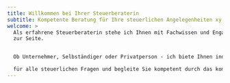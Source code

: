 ```yaml
---
title: Willkommen bei Ihrer Steuerberaterin
subtitle: Kompetente Beratung für Ihre steuerlichen Angelegenheiten xy
welcome: >
  Als erfahrene Steuerberaterin stehe ich Ihnen mit Fachwissen und Engagement
  zur Seite.


  Ob Unternehmer, Selbständiger oder Privatperson - ich biete Ihnen individuelle Lösungen

  für alle steuerlichen Fragen und begleite Sie kompetent durch das komplexe Steuersystem.
---
```

